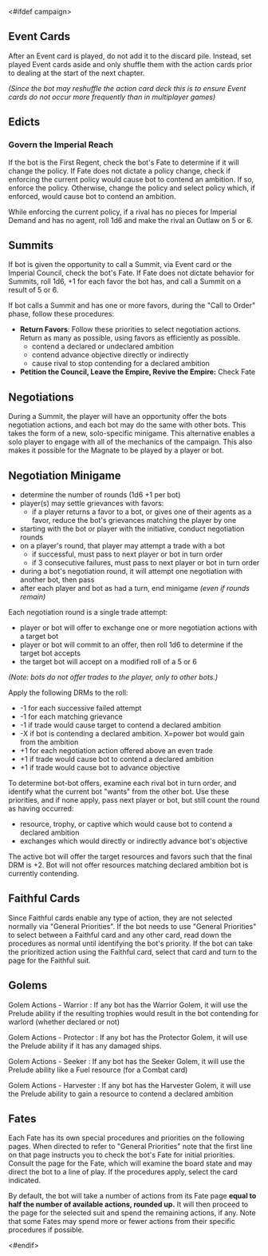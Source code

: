 <#ifdef campaign>
## Event Cards

After an Event card is played, do not add it to the discard pile. Instead, set played Event cards aside and only shuffle them with the action cards prior to dealing at the start of the next chapter.

*(Since the bot may reshuffle the action card deck this is to ensure Event cards do not occur more frequently than in multiplayer games)*

## Edicts

### Govern the Imperial Reach

If the bot is the First Regent, check the bot's Fate to determine if it will change the policy. If Fate does not dictate a policy change, check if enforcing the current policy would cause bot to contend an ambition. If so, enforce the policy. Otherwise, change the policy and select policy which, if enforced, would cause bot to contend an ambition.

While enforcing the current policy, if a rival has no pieces for Imperial Demand and has no agent, roll 1d6 and make the rival an Outlaw on 5 or 6.

## Summits

If bot is given the opportunity to call a Summit, via Event card or the Imperial Council, check the bot's Fate. If Fate does not dictate behavior for Summits, roll 1d6, +1 for each favor the bot has, and call a Summit on a result of 5 or 6.

If bot calls a Summit and has one or more favors, during the "Call to Order" phase, follow these procedures:

- **Return Favors**: Follow these priorities to select negotiation actions. Return as many as possible, using favors as efficiently as possible.
	- contend a declared or undeclared ambition
	- contend advance objective directly or indirectly
	- cause rival to stop contending for a declared ambition
- **Petition the Council, Leave the Empire, Revive the Empire:** Check Fate

## Negotiations

During a Summit, the player will have an opportunity offer the bots negotiation actions, and each bot may do the same with other bots. This takes the form of a new, solo-specific minigame. This alternative enables a solo player to engage with all of the mechanics of the campaign. This also makes it possible for the Magnate to be played by a player or bot.

<div class="pagebreak"> </div>

## Negotiation Minigame

- determine the number of rounds (1d6 +1 per bot)
- player(s) may settle grievances with favors:
	- if a player returns a favor to a bot, or gives one of their agents as a favor, reduce the bot's grievances matching the player by one
- starting with the bot or player with the initiative, conduct negotiation rounds
- on a player's round, that player may attempt a trade with a bot
	- if successful, must pass to next player or bot in turn order
	- if 3 consecutive failures, must pass to next player or bot in turn order
- during a bot's negotiation round, it will attempt one negotiation with another bot, then pass
- after each player and bot as had a turn, end minigame *(even if rounds remain)*

Each negotiation round is a single trade attempt:

- player or bot will offer to exchange one or more negotiation actions with a target bot
- player or bot will commit to an offer, then roll 1d6 to determine if the target bot accepts
- the target bot will accept on a modified roll of a 5 or 6

*(Note: bots do not offer trades to the player, only to other bots.)*

Apply the following DRMs to the roll:

<ul>
<li>-1 for each successive failed attempt</li>
<li>-1 for each matching grievance</li>
<li>-1 if trade would cause target to contend a declared ambition</li>
<li>-X if bot is contending a declared ambition. X=power bot would gain from the ambition</li>
<li>+1 for each negotiation action offered above an even trade</li>
<li>+1 if trade would cause bot to contend a declared ambition</li>
<li>+1 if trade would cause bot to advance objective</li>
</ul>

To determine bot-bot offers, examine each rival bot in turn order, and identify what the current bot "wants" from the other bot. Use these priorities, and if none apply, pass next player or bot, but still count the round as having occurred:

- resource, trophy, or captive which would cause bot to contend a declared ambition
- exchanges which would directly or indirectly advance bot's objective

The active bot will offer the target resources and favors such that the final DRM is +2. Bot will not offer resources matching declared ambition bot is currently contending.

## Faithful Cards

Since Faithful cards enable any type of action, they are not selected normally via "General Priorities". If the bot needs to use "General Priorities" to select between a Faithful card and any other card, read down the procedures as normal until identifying the bot's priority. If the bot can take the prioritized action using the Faithful card, select that card and turn to the page for the Faithful suit.

## Golems

Golem Actions - Warrior
: If any bot has the Warrior Golem, it will use the Prelude ability if the resulting trophies would result in the bot contending for warlord (whether declared or not)

Golem Actions - Protector
: If any bot has the Protector Golem, it will use the Prelude ability if it has any damaged ships.

Golem Actions - Seeker
: If any bot has the Seeker Golem, it will use the Prelude ability like a Fuel resource (for a Combat card)

Golem Actions - Harvester
: If any bot has the Harvester Golem, it will use the Prelude ability to gain a resource to contend a declared ambition

## Fates

Each Fate has its own special procedures and priorities on the following pages. When directed to refer to "General Priorities" note that the first line on that page instructs you to check the bot's Fate for initial priorities. Consult the page for the Fate, which will examine the board state and may direct the bot to a line of play. If the procedures apply, select the card indicated.

By default, the bot will take a number of actions from its Fate page **equal to half the number of available actions, rounded up.** It will then proceed to the page for the selected suit and spend the remaining actions, if any. Note that some Fates may spend more or fewer actions from their specific procedures if possible.

<div class="pagebreak"> </div>
<#endif>
